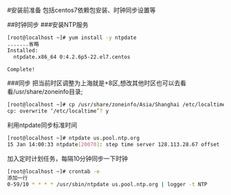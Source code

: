 #安装前准备
包括centos7依赖包安装、时钟同步设置等

##时钟同步
###安装NTP服务
```bash
[root@localhost ~]# yum install -y ntpdate
.......省略
Installed:
  ntpdate.x86_64 0:4.2.6p5-22.el7.centos                                                                                                                                                       

Complete!

```
###同步
把当前时区调整为上海就是+8区,想改其他时区也可以去看看/usr/share/zoneinfo目录;
```bash
[root@localhost ~]# cp /usr/share/zoneinfo/Asia/Shanghai /etc/localtime
cp: overwrite ‘/etc/localtime’? y
```
利用ntpdate同步标准时间
```bash
[root@localhost ~]# ntpdate us.pool.ntp.org
15 Jan 14:00:33 ntpdate[20070]: step time server 128.113.28.67 offset -46738.695145 sec
```

加入定时计划任务，每隔10分钟同步一下时钟
```bash
[root@localhost ~]# crontab -e
添加一行
0-59/10 * * * * /usr/sbin/ntpdate us.pool.ntp.org | logger -t NTP
```


